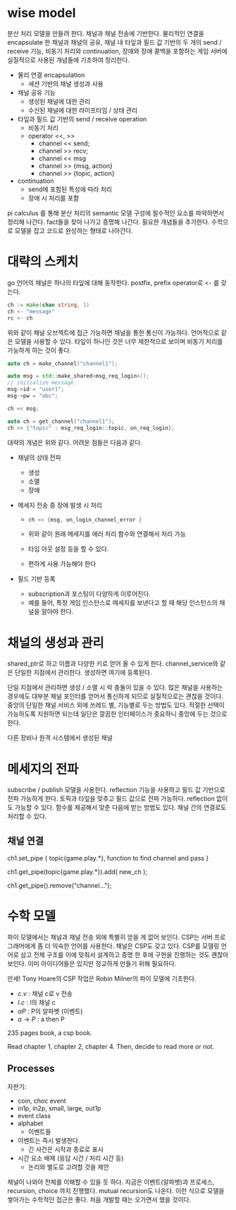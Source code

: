 # wise model 

분산 처리 모델을 만들려 한다. 채널과 채널 전송에 기반한다. 물리적인 연결을 encapsulate 한 채널과 채널의 공유, 채널 내 타잎과 필드 값 기반의 두 개의 send / receive 기능, 비동기 처리와 continuation, 장애와 장애 콜백을 포함하는 게임 서버에 실질적으로 사용된 개념들에 기초하여 정리한다. 

- 물리 연결 encapsulation 
  - 세션 기반의 채널 생성과 사용
- 채널 공유 기능
  - 생성된 채널에 대한 관리 
  - 수신된 채널에 대한 라이프타임 / 상태 관리 
- 타잎과 필드 값 기반의 send / receive operation 
  - 비동기 처리 
  - operator <<, >>
    - channel << send; 
    - channel >> recv;
    - channel << msg 
    - channel >> {msg, action}
    - channel >> {topic, action}
- continuation 
  - send에 포함된 특성에 따라 처리 
  - 장애 시 처리를 포함 

pi calculus 를 통해 분산 처리의 semantic 모델 구성에 필수적인 요소를 파악하면서 정리해 나간다. fact들을 찾아 나가고 증명해 나간다. 필요한 개념들을 추가한다. 수학으로 모델을 잡고 코드로 완성하는 형태로 나아간다.  



# 대략의 스케치 

go 언어의 채널은 하나의 타잎에 대해 동작한다.   postfix, prefix operator로 <- 를 갖는다.  

```go
ch := make(chan string, 1)
ch <- "message"
rc <- ch
```

위와 같이 채널 오브젝트에 접근 가능하면 채널을 통한 통신이 가능하다. 언어적으로 같은 모델을 사용할 수 있다. 타잎이 하나인 것은 너무 제한적으로 보이며 비동기 처리를 가능하게 하는 것이 좋다. 

```c++
auto ch = make_channel("channel1"); 

auto msg = std::make_shared<msg_req_login>(); 
// initialize message 
msg->id = "user1"; 
msg->pw = "abc"; 

ch << msg;
```

```c++
auto ch = get_channel("channel1"); 
ch >> {"topic" : msg_req_login::topic, on_req_login}; 
```

대략의 개념은 위와 같다. 어려운 점들은 다음과 같다. 

- 채널의 상태 전파 

  - 생성
  - 소멸 
  - 장애 

- 메세지 전송 중 장애 발생 시 처리

  - ```c++
    ch << {msg, on_login_channel_error }
    ```

  - 위와 같이 원래 메세지를 에러 처리 함수와 연결해서 처리 가능

  - 타임 아웃 설정 등을 할 수 있다. 

  - 편하게 사용 가능해야 한다 

- 필드 기반 등록 

  - subscription과 포스팅이 다양하게 이루어진다. 
  - 예를 들어, 특정 게임 인스턴스로 메세지를 보낸다고 할 때 해당 인스턴스의 채널을 알아야 한다.





# 채널의 생성과 관리 

shared_ptr로 하고 이름과 다양한 키로 얻어 올 수 있게 한다. channel_service와 같은 단일한 지점에서 관리한다. 생성하면 여기에 등록된다. 

단일 지점에서 관리하면 생성 / 소멸 시 락 충돌이 있을 수 있다.  많은 채널을 사용하는 경우에도 대부분 채널 포인터를 얻어서 통신하게 되므로 실질적으로는 괜찮을 것이다. 중앙의 단일한 채널 서비스 외에 쓰레드 별, 기능별로 두는 방법도 있다. 적절한 선택이 가능하도록 지원하면 되는데 일단은 깔끔한 인터페이스가 중요하니 중앙에 두는 것으로 한다. 

다른 장비나 원격 시스템에서 생성된 채널 

# 메세지의 전파 

subscribe / publish 모델을 사용한다.  reflection 기능을 사용하고 필드 값 기반으로 전파 가능하게 한다. 토픽과 타잎을 맞추고 필드 값으로 전파 가능하다.  reflection 없이도 가능할 수 있다. 함수를 제공해서 맞춘 다음에 받는 방법도 있다.  채널 간의 연결로도 처리할 수 있다. 

## 채널 연결 

ch1.set_pipe { topic{game.play.*}, function to find channel and pass } 

ch1.get_pipe(topic{game.play.*}).add( new_ch ); 

ch1.get_pipe().remove("channel..."); 



# 수학 모델 

파이 모델에서는 채널과 채널 전송 외에 특별히 얻을 게 없어 보인다. CSP는 서버 프로그래머에게 좀 더 익숙한 언어를 사용한다. 채널은 CSP도 갖고 있다. CSP를 모델링 언어로 삼고 전체 구조를 이에 맞춰서 설계하고 증명 한 후에 구현을 진행하는 것도 괜찮아 보인다. 이미 아이디어들은 있지만 정교하게 만들기 위해 필요하다. 

만세! Tony Hoare의 CSP 작업은 Robin Milner의 파이 모델에 기초한다. 

- $c.v$ : 채널 c로 v 전송
- $l.c$ : l의 채널 c 
- $\alpha P$ : P의 알파벳 (이벤트) 
- $a \rightarrow P$ : a then P

235 pages book, a csp book. 

Read chapter 1, chapter 2, chapter 4. Then, decide to read more or not. 

## Processes

자판기: 

- coin, choc event 
- in1p, in2p, small, large, out1p 
- event class
- alphabet 
  - 이벤트들 
- 이벤트는 즉시 발생한다. 
  - 긴 사건은 시작과 종료로 표시 
- 시간 요소 배제 (응답 시간 / 처리 시간 등)
  - 논리와 별도로 고려할 것을 제안 



채널이 나와야 전체를 이해할 수 있을 듯 하다. 지금은 이벤트(알파벳)과 프로세스, recursion, choice 까지 진행했다. mutual recursion도 나온다. 이런 식으로 모델을 쌓아가는 수학적인 접근은 좋다. 처음 개발할 때는 오가면서 했을 것이다. 























































